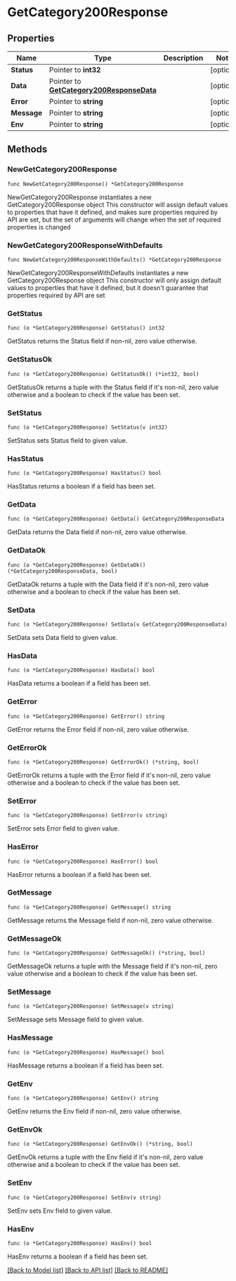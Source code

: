 # GetCategory200Response

## Properties

Name | Type | Description | Notes
------------ | ------------- | ------------- | -------------
**Status** | Pointer to **int32** |  | [optional] 
**Data** | Pointer to [**GetCategory200ResponseData**](GetCategory200ResponseData.md) |  | [optional] 
**Error** | Pointer to **string** |  | [optional] 
**Message** | Pointer to **string** |  | [optional] 
**Env** | Pointer to **string** |  | [optional] 

## Methods

### NewGetCategory200Response

`func NewGetCategory200Response() *GetCategory200Response`

NewGetCategory200Response instantiates a new GetCategory200Response object
This constructor will assign default values to properties that have it defined,
and makes sure properties required by API are set, but the set of arguments
will change when the set of required properties is changed

### NewGetCategory200ResponseWithDefaults

`func NewGetCategory200ResponseWithDefaults() *GetCategory200Response`

NewGetCategory200ResponseWithDefaults instantiates a new GetCategory200Response object
This constructor will only assign default values to properties that have it defined,
but it doesn't guarantee that properties required by API are set

### GetStatus

`func (o *GetCategory200Response) GetStatus() int32`

GetStatus returns the Status field if non-nil, zero value otherwise.

### GetStatusOk

`func (o *GetCategory200Response) GetStatusOk() (*int32, bool)`

GetStatusOk returns a tuple with the Status field if it's non-nil, zero value otherwise
and a boolean to check if the value has been set.

### SetStatus

`func (o *GetCategory200Response) SetStatus(v int32)`

SetStatus sets Status field to given value.

### HasStatus

`func (o *GetCategory200Response) HasStatus() bool`

HasStatus returns a boolean if a field has been set.

### GetData

`func (o *GetCategory200Response) GetData() GetCategory200ResponseData`

GetData returns the Data field if non-nil, zero value otherwise.

### GetDataOk

`func (o *GetCategory200Response) GetDataOk() (*GetCategory200ResponseData, bool)`

GetDataOk returns a tuple with the Data field if it's non-nil, zero value otherwise
and a boolean to check if the value has been set.

### SetData

`func (o *GetCategory200Response) SetData(v GetCategory200ResponseData)`

SetData sets Data field to given value.

### HasData

`func (o *GetCategory200Response) HasData() bool`

HasData returns a boolean if a field has been set.

### GetError

`func (o *GetCategory200Response) GetError() string`

GetError returns the Error field if non-nil, zero value otherwise.

### GetErrorOk

`func (o *GetCategory200Response) GetErrorOk() (*string, bool)`

GetErrorOk returns a tuple with the Error field if it's non-nil, zero value otherwise
and a boolean to check if the value has been set.

### SetError

`func (o *GetCategory200Response) SetError(v string)`

SetError sets Error field to given value.

### HasError

`func (o *GetCategory200Response) HasError() bool`

HasError returns a boolean if a field has been set.

### GetMessage

`func (o *GetCategory200Response) GetMessage() string`

GetMessage returns the Message field if non-nil, zero value otherwise.

### GetMessageOk

`func (o *GetCategory200Response) GetMessageOk() (*string, bool)`

GetMessageOk returns a tuple with the Message field if it's non-nil, zero value otherwise
and a boolean to check if the value has been set.

### SetMessage

`func (o *GetCategory200Response) SetMessage(v string)`

SetMessage sets Message field to given value.

### HasMessage

`func (o *GetCategory200Response) HasMessage() bool`

HasMessage returns a boolean if a field has been set.

### GetEnv

`func (o *GetCategory200Response) GetEnv() string`

GetEnv returns the Env field if non-nil, zero value otherwise.

### GetEnvOk

`func (o *GetCategory200Response) GetEnvOk() (*string, bool)`

GetEnvOk returns a tuple with the Env field if it's non-nil, zero value otherwise
and a boolean to check if the value has been set.

### SetEnv

`func (o *GetCategory200Response) SetEnv(v string)`

SetEnv sets Env field to given value.

### HasEnv

`func (o *GetCategory200Response) HasEnv() bool`

HasEnv returns a boolean if a field has been set.


[[Back to Model list]](../README.md#documentation-for-models) [[Back to API list]](../README.md#documentation-for-api-endpoints) [[Back to README]](../README.md)


